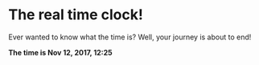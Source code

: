 # The real time clock!

Ever wanted to know what the time is? Well, your journey is about to end!

**The time is Nov 12, 2017, 12:25**